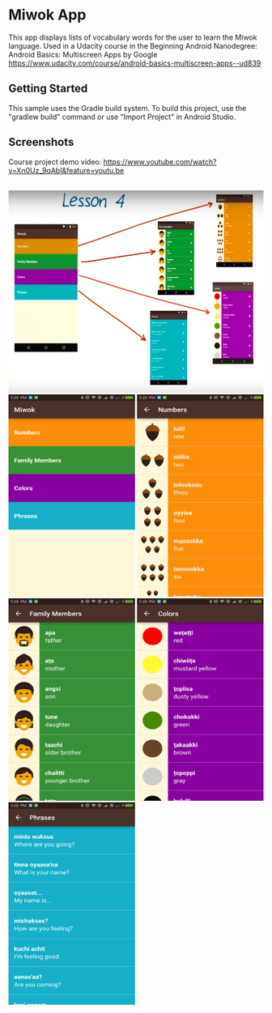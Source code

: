 Miwok App
===================================

This app displays lists of vocabulary words for the user to learn the Miwok language.
Used in a Udacity course in the Beginning Android Nanodegree:<br> Android Basics: Multiscreen Apps
by Google <br>
https://www.udacity.com/course/android-basics-multiscreen-apps--ud839


Getting Started
---------------

This sample uses the Gradle build system. To build this project, use the
"gradlew build" command or use "Import Project" in Android Studio.

## Screenshots
Course project demo video: 
https://www.youtube.com/watch?v=Xn0Uz_9qAbI&feature=youtu.be

![]()
<img src="https://github.com/johnnyko28/Android-Development-Miwok/blob/lesson-one/Screenshots/1.png" width="550" height="400">
<br>
<img src="https://github.com/johnnyko28/Android-Development-Miwok/blob/lesson-one/Screenshots/2.png" width="250" height="400">
<img src="https://github.com/johnnyko28/Android-Development-Miwok/blob/lesson-one/Screenshots/3.png" width="250" height="400">
<img src="https://github.com/johnnyko28/Android-Development-Miwok/blob/lesson-one/Screenshots/4.png" width="250" height="400">
<img src="https://github.com/johnnyko28/Android-Development-Miwok/blob/lesson-one/Screenshots/5.png" width="250" height="400">
<img src="https://github.com/johnnyko28/Android-Development-Miwok/blob/lesson-one/Screenshots/6.png" width="250" height="400">
